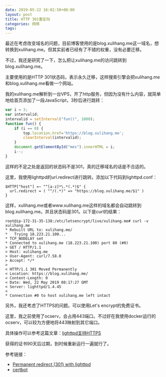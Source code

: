 ```yaml
---
date: 2019-05-22 16:02:50+08:00
layout: post
title: HTTP 301重定向
categories: 网络
tags: 
---
```


最近在考虑改变域名的问题，目前博客使用的是blog.xulihang.me这一域名，想转换到xulihang.me。但其实前者已经有了不错的权重，没有必要迁移。

不过，我还是研究了一下，怎么把让xulihang.me的访问跳转到blog.xulihang.me。

主要使用的是HTTP 301状态码，表示永久迁移，这样搜索引擎会把xulihang.me和blog.xulihang.me看做一个网站。

我的xulihang.me解析到一台VPS，开了http服务，但因为没有什么内容，就简单地给首页添加了一段JavaScript，3秒后进行跳转：

```js
var i = 3; 
var intervalid; 
intervalid = setInterval("fun()", 1000); 
function fun() { 
    if (i == 0) { 
        top.location.href='https://blog.xulihang.me';
        clearInterval(intervalid); 
    } 
    document.getElementById("mes").innerHTML = i; 
    i--; 
} 
```

这样的不足之处是返回的状态码不是301，真的迁移域名的话是不合适的。

这里，我使用lighttpd的url.redirect进行跳转。添加以下代码到lighttpd.conf：

```
$HTTP["host"] =~ "^[a-z]*\.*(.*)$" {
  url.redirect = ( "^/(.*)" => "https://blog.xulihang.me/$1" )
}
```

这样，xulihang.me或者www.xulihang.me这样的域名都会自动跳转到blog.xulihang.me。并且状态码是301。以下是curl的结果：

```
root@ip-172-31-35-138:/etc/letsencrypt/live/xulihang.me# curl -v xulihang.me
* Rebuilt URL to: xulihang.me/
*   Trying 18.223.21.100...
* TCP_NODELAY set
* Connected to xulihang.me (18.223.21.100) port 80 (#0)
> GET / HTTP/1.1
> Host: xulihang.me
> User-Agent: curl/7.58.0
> Accept: */*
>
< HTTP/1.1 301 Moved Permanently
< Location: https://blog.xulihang.me/
< Content-Length: 0
< Date: Wed, 22 May 2019 08:17:27 GMT
< Server: lighttpd/1.4.45
<
* Connection #0 to host xulihang.me left intact
```

另外，我还考虑了HTTPS的问题。可以使用Let's encrypt的免费证书。

这里，我之前使用了ocserv，会占用443端口。不过好在我使用docker运行的ocserv，可以较为方便地将443映射到其它端口。

具体操作可以参考这篇文章：[lighttpd支持HTTPS](https://www.jianshu.com/p/a9c909aaaaba)

获得的证书90天后过期，到时候重新运行一遍就行了。

参考链接：

* [Permanent redirect (301) with lighttpd](http://charles.lescampeurs.org/2008/06/30/permanent-redirect-301-with-lighttpd)
* [certbot](https://certbot.eff.org/)


